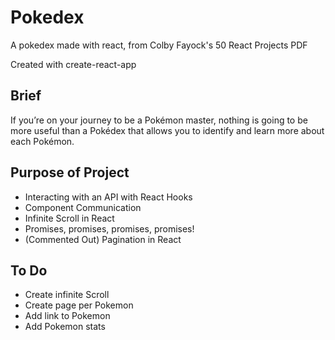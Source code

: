# Pokedex

A pokedex made with react, from Colby Fayock's 50 React Projects PDF

Created with create-react-app

## Brief

If you’re on your journey to be a Pokémon master, nothing is going to be more useful than a Pokédex that allows you to identify and learn more about each Pokémon.

## Purpose of Project

- Interacting with an API with React Hooks
- Component Communication
- Infinite Scroll in React
- Promises, promises, promises, promises!
- (Commented Out) Pagination in React

## To Do

- Create infinite Scroll
- Create page per Pokemon
- Add link to Pokemon
- Add Pokemon stats
